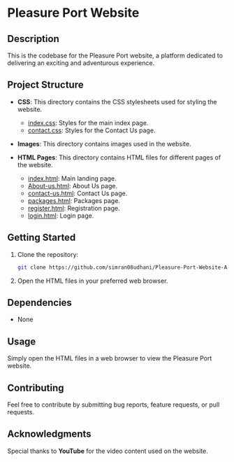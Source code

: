 # Pleasure Port Website

## Description

This is the codebase for the Pleasure Port website, a platform dedicated to delivering an exciting and adventurous experience.

## Project Structure

- **CSS**: This directory contains the CSS stylesheets used for styling the website.
  - [index.css](project/CSS/index.css): Styles for the main index page.
  - [contact.css](project/CSS/contact.css): Styles for the Contact Us page.
  <!-- Add more CSS files if you have additional stylesheets -->

- **Images**: This directory contains images used in the website.
  <!-- Add more image files as needed -->

- **HTML Pages**: This directory contains HTML files for different pages of the website.
  - [index.html](project/index.html): Main landing page.
  - [About-us.html](project/About-us.html): About Us page.
  - [contact-us.html](project/contact-us.html): Contact Us page.
  - [packages.html](project/packages.html): Packages page.
  - [register.html](project/register.html): Registration page.
  - [login.html](project/login.html): Login page.
  <!-- Add more HTML files for additional pages -->

## Getting Started

1. Clone the repository:

   ```bash
   git clone https://github.com/simran08udhani/Pleasure-Port-Website-An-Amusement-Park-Website.git
   ```
   
2. Open the HTML files in your preferred web browser.
## Dependencies
- None
## Usage
Simply open the HTML files in a web browser to view the Pleasure Port website.

## Contributing
Feel free to contribute by submitting bug reports, feature requests, or pull requests.


## Acknowledgments
Special thanks to **YouTube** for the video content used on the website.
